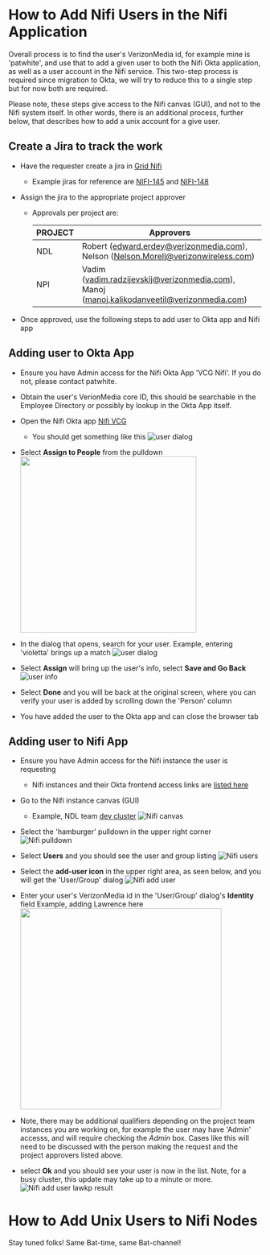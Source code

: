 # How to Add Nifi Users in the Nifi Application

Overall process is to find the user's VerizonMedia id, for example mine is 'patwhite', and use that to add a given user to both the Nifi Okta application, as well as a user account in the Nifi service. This two-step process is required since migration to Okta, we will try to reduce this to a single step but for now both are required.  

Please note, these steps give access to the Nifi canvas (GUI), and not to the Nifi system itself. In other words, there is an additional process, further below, that describes how to add a unix account for a give user.

## Create a Jira to track the work

* Have the requester create a jira in [Grid Nifi](https://jira.vzbuilders.com/projects/NIFI)
  * Example jiras for reference are [NIFI-145](https://jira.vzbuilders.com/projects/NIFI/issues/NIFI-145) and [NIFI-148](https://jira.vzbuilders.com/projects/NIFI/issues/NIFI-148)

* Assign the jira to the appropriate project approver
  * Approvals per project are:

    PROJECT | Approvers
    ------- | ---------
    NDL | Robert (edward.erdey@verizonmedia.com), Nelson (Nelson.Morell@verizonwireless.com)
    NPI | Vadim (vadim.radzijevskij@verizonmedia.com), Manoj (manoj.kalikodanveetil@verizonmedia.com)

* Once approved, use the following steps to add user to Okta app and Nifi app


## Adding user to Okta App

* Ensure you have Admin access for the Nifi Okta App 'VCG Nifi'. If you do not, please contact patwhite.

* Obtain the user's VerionMedia core ID, this should be searchable in the Employee Directory or possibly by lookup in the Okta App itself.

* Open the Nifi Okta app [Nifi VCG](https://oath-admin.okta.com/admin/app/oidc_client/instance/0oabo5cy3mR7rew8S1t7/#tab-assignments) 

  * You should get something like this 
    ![user dialog](./nifiusers1.png)

* Select **Assign to People** from the pulldown
  <img src="./nifiusers2.png" width="350">

* In the dialog that opens, search for your user. Example, entering 'violetta' brings up a match
  ![user dialog](./nifiusers3.png)

* Select **Assign** will bring up the user's info, select **Save and Go Back**
  ![user info](./nifiusers4.png)

* Select **Done** and you will be back at the original screen, where you can verify your user is added by scrolling down the 'Person' column

* You have added the user to the Okta app and can close the browser tab


## Adding user to Nifi App

* Ensure you have Admin access for the Nifi instance the user is requesting
  * Nifi instances and their Okta frontend access links are [listed here](https://docs.google.com/document/d/1pIBkHN7LWe0sNZd-Hl8yEJf21gB4U1YHq9r83-rn8GU)
  
* Go to the Nifi instance canvas (GUI)
  * Example, NDL team [dev cluster](https://ndl-nifi-pxy01.ygridvm.corp.gq1.yahoo.com:4443/nifi)
    ![Nifi canvas](./nifiusers6.png)

* Select the 'hamburger' pulldown in the upper right corner
  ![Nifi pulldown](./nifiusers7.png) 

* Select **Users** and you should see the user and group listing
  ![Nifi users](./nifiusers8.png) 
   
* Select the **add-user icon** in the upper right area, as seen below, and you will get the 'User/Group' dialog
  ![Nifi add user](./nifiusers9.png)

* Enter your user's VerizonMedia id in the 'User/Group' dialog's **Identity** field
  Example, adding Lawrence here
  <img src="./nifiusers10.png" width="400">

* Note, there may be additional qualifiers depending on the project team instances you are working on, for example the user may have 'Admin' accesss, and will require checking the *Admin* box. Cases like this will need to be discussed with the person making the request and the project approvers listed above.

* select **Ok** and you should see your user is now in the list. Note, for a busy cluster, this update may take up to a minute or more.
  ![Nifi add user lawkp result](./nifiusers11.png)


# How to Add Unix Users to Nifi Nodes


Stay tuned folks! Same Bat-time, same Bat-channel!
 
